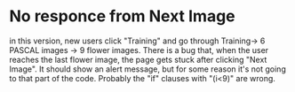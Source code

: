 # No responce from Next Image   
in this version, new users click "Training" and go through Training-> 6 PASCAL images -> 9 flower images. There is a bug that, when the user reaches the last flower image, the page gets stuck after clicking "Next Image". It should show an alert message, but for some reason it's not going to that part of the code. Probably the "if" clauses with "(i<9)" are wrong.    


